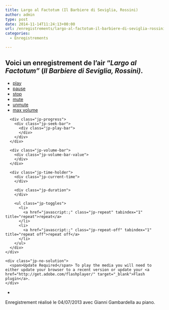 ```yaml
---
title: Largo al Factotum (Il Barbiere di Seviglia, Rossini)
author: admin
type: post
date: 2014-11-14T11:24:13+00:00
url: /enregistrements/largo-al-factotum-il-barbiere-di-seviglia-rossini/
categories:
  - Enregistrements

---
```

## Voici un enregistrement de l&#8217;air &#8220;_Largo al Factotum&#8221;_ (_Il Barbiere di Seviglia, Rossini)_.

<link type="text/css" href="/wp-content/resources/jplayer/skins/blue.monday/jplayer.blue.monday.css" rel="stylesheet" />

<!-- <a id="playlist_1" href="javascript:;">PLaylist</a> -->

<div id="jquery_jplayer_1" class="jp-jplayer">
</div>

<div id="jp_container_1" class="jp-audio">
  <div class="jp-type-single">
    <div class="jp-gui jp-interface">
      <ul class="jp-controls">
        <li>
          <a href="javascript:;" class="jp-play" tabindex="1">play</a>
        </li>
        <li>
          <a href="javascript:;" class="jp-pause" tabindex="1">pause</a>
        </li>
        <li>
          <a href="javascript:;" class="jp-stop" tabindex="1">stop</a>
        </li>
        <li>
          <a href="javascript:;" class="jp-mute" tabindex="1" title="mute">mute</a>
        </li>
        <li>
          <a href="javascript:;" class="jp-unmute" tabindex="1" title="unmute">unmute</a>
        </li>
        <li>
          <a href="javascript:;" class="jp-volume-max" tabindex="1" title="max volume">max volume</a>
        </li>
      </ul>
      
      <div class="jp-progress">
        <div class="jp-seek-bar">
          <div class="jp-play-bar">
          </div>
        </div>
      </div>
      
      <div class="jp-volume-bar">
        <div class="jp-volume-bar-value">
        </div>
      </div>
      
      <div class="jp-time-holder">
        <div class="jp-current-time">
        </div>
        
        <div class="jp-duration">
        </div>
        
        <ul class="jp-toggles">
          <li>
            <a href="javascript:;" class="jp-repeat" tabindex="1" title="repeat">repeat</a>
          </li>
          <li>
            <a href="javascript:;" class="jp-repeat-off" tabindex="1" title="repeat off">repeat off</a>
          </li>
        </ul>
      </div>
    </div>
    
    <div class="jp-no-solution">
      <span>Update Required</span> To play the media you will need to either update your browser to a recent version or update your <a href="http://get.adobe.com/flashplayer/" target="_blank">Flash plugin</a>.
    </div>
  </div>
  
  <div class="jp-playlist">
    <ul>
      <li>
      </li>
      <!-- Empty <li> so your HTML conforms with the W3C spec -->
    </ul>
  </div>
</div>

Enregistrement réalisé le 04/07/2013 avec Gianni Gambardella au piano.
